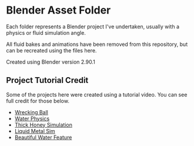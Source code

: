 # Blender Asset Folder
Each folder represents a Blender project I've undertaken, usually with a physics or fluid simulation angle.

All fluid bakes and animations have been removed from this repository, but can be recreated using the files here.

Created using Blender version 2.90.1

## Project Tutorial Credit

Some of the projects here were created using a tutorial video. You can see full credit for those below.

- [Wrecking Ball](https://www.youtube.com/watch?v=nHVYYMG3QVY)
- [Water Physics](https://www.youtube.com/watch?v=SUHZ5GfkKiU)
- [Thick Honey Simulation](https://www.youtube.com/watch?v=Q7sKdxMlNks)
- [Liquid Metal Sim](https://www.youtube.com/watch?app=desktop&v=dapGHNK8j60)
- [Beautiful Water Feature](https://www.youtube.com/watch?v=GlkbeIv6kBM)